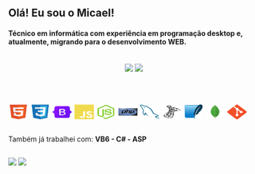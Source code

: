 ## Olá! Eu sou o Micael!
#### Técnico em informática com experiência em programação desktop e, atualmente, migrando para o desenvolvimento WEB.
<br>
<div align="center">
  <img height="150em" src="https://github-readme-stats.vercel.app/api?username=micaelmoura&show_icons=true&theme=vue-dark&include_all_commits=true&count_private=true&locale=pt-br"/>
  <img height="150em" src="https://github-readme-stats.vercel.app/api/top-langs/?username=micaelmoura&layout=compact&langs_count=10&theme=vue-dark&locale=pt-br&include_all_commits=true"/>
</div>
<br>

  ##

<br>
<div style="display: inline_block">
  <img align="center" alt="HTML5" height="30" width="40" src="https://raw.githubusercontent.com/devicons/devicon/master/icons/html5/html5-original.svg">
  <img align="center" alt="CSS3" height="30" width="40" src="https://raw.githubusercontent.com/devicons/devicon/master/icons/css3/css3-original.svg">
  <img align="center" alt="Bootstrap" height="30" width="40" src="https://raw.githubusercontent.com/devicons/devicon/master/icons/bootstrap/bootstrap-original.svg">
  <img align="center" alt="Js" height="30" width="40" src="https://raw.githubusercontent.com/devicons/devicon/master/icons/javascript/javascript-plain.svg">
  <img align="center" alt="NodeJS" height="30" width="40" src="https://raw.githubusercontent.com/devicons/devicon/master/icons/nodejs/nodejs-original.svg">
  <img align="center" alt="PHP" height="30" width="40" src="https://raw.githubusercontent.com/devicons/devicon/master/icons/php/php-original.svg">
  <img align="center" alt="MySQL" height="30" width="40" src="https://raw.githubusercontent.com/devicons/devicon/master/icons/mysql/mysql-original.svg">
  <img align="center" alt="MS_SQL" height="30" width="40" src="https://raw.githubusercontent.com/devicons/devicon/master/icons/microsoftsqlserver/microsoftsqlserver-plain.svg">
  <img align="center" alt="SqLite" height="30" width="40" src="https://raw.githubusercontent.com/devicons/devicon/master/icons/sqlite/sqlite-original.svg">
  <img align="center" alt="MongoDB" height="30" width="40" src="https://raw.githubusercontent.com/devicons/devicon/master/icons/mongodb/mongodb-original.svg">
  <img align="center" alt="Git" height="30" width="40" src="https://raw.githubusercontent.com/devicons/devicon/master/icons/git/git-original.svg">
</div>
<p><br>Também já trabalhei com: <strong>VB6 - C# - ASP</strong></p>

##
 
<div> 
  <a href="mailto:mikaelmoura@yahoo.com.br"><img src="https://img.shields.io/badge/-Yahoo-red?style=for-the-badge&logo=yahoo!&logoColor=white" target="_blank"></a>
  <a href="https://www.linkedin.com/in/micael-moura-639989144" target="_blank"><img src="https://img.shields.io/badge/-LinkedIn-%230077B5?style=for-the-badge&logo=linkedin&logoColor=white" target="_blank"></a>
</div>

